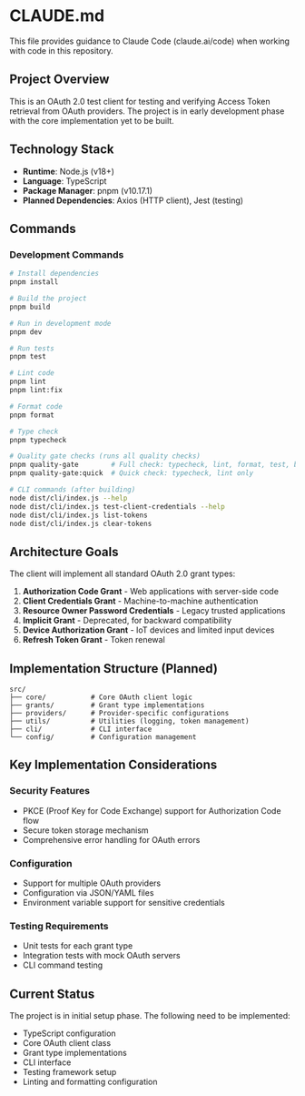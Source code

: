 # CLAUDE.md

This file provides guidance to Claude Code (claude.ai/code) when working with code in this repository.

## Project Overview

This is an OAuth 2.0 test client for testing and verifying Access Token retrieval from OAuth providers. The project is in early development phase with the core implementation yet to be built.

## Technology Stack

- **Runtime**: Node.js (v18+)
- **Language**: TypeScript
- **Package Manager**: pnpm (v10.17.1)
- **Planned Dependencies**: Axios (HTTP client), Jest (testing)

## Commands

### Development Commands
```bash
# Install dependencies
pnpm install

# Build the project
pnpm build

# Run in development mode
pnpm dev

# Run tests
pnpm test

# Lint code
pnpm lint
pnpm lint:fix

# Format code
pnpm format

# Type check
pnpm typecheck

# Quality gate checks (runs all quality checks)
pnpm quality-gate        # Full check: typecheck, lint, format, test, build
pnpm quality-gate:quick  # Quick check: typecheck, lint only

# CLI commands (after building)
node dist/cli/index.js --help
node dist/cli/index.js test-client-credentials --help
node dist/cli/index.js list-tokens
node dist/cli/index.js clear-tokens
```

## Architecture Goals

The client will implement all standard OAuth 2.0 grant types:

1. **Authorization Code Grant** - Web applications with server-side code
2. **Client Credentials Grant** - Machine-to-machine authentication
3. **Resource Owner Password Credentials** - Legacy trusted applications
4. **Implicit Grant** - Deprecated, for backward compatibility
5. **Device Authorization Grant** - IoT devices and limited input devices
6. **Refresh Token Grant** - Token renewal

## Implementation Structure (Planned)

```
src/
├── core/           # Core OAuth client logic
├── grants/         # Grant type implementations
├── providers/      # Provider-specific configurations
├── utils/          # Utilities (logging, token management)
├── cli/            # CLI interface
└── config/         # Configuration management
```

## Key Implementation Considerations

### Security Features
- PKCE (Proof Key for Code Exchange) support for Authorization Code flow
- Secure token storage mechanism
- Comprehensive error handling for OAuth errors

### Configuration
- Support for multiple OAuth providers
- Configuration via JSON/YAML files
- Environment variable support for sensitive credentials

### Testing Requirements
- Unit tests for each grant type
- Integration tests with mock OAuth servers
- CLI command testing

## Current Status

The project is in initial setup phase. The following need to be implemented:
- TypeScript configuration
- Core OAuth client class
- Grant type implementations
- CLI interface
- Testing framework setup
- Linting and formatting configuration